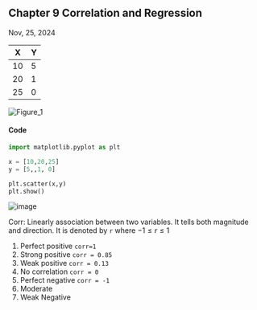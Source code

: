 ## Chapter 9 Correlation and Regression
Nov, 25, 2024

| X | Y |
|---|---|
|10 | 5 |
|20 | 1 |
|25 | 0 |

![Figure_1](https://github.com/user-attachments/assets/0448fff1-7817-45e4-8d36-2db1c6aa09f9)

#### Code
```python
import matplotlib.pyplot as plt

x = [10,20,25]
y = [5,,1, 0]

plt.scatter(x,y)
plt.show()
```


![image](https://github.com/user-attachments/assets/0ccbabd3-e214-4362-af52-f30f9baaae44)


Corr: Linearly association between two variables. It tells both magnitude and direction. It is denoted by `r` where $-1 \leq r \leq 1$
1. Perfect positive `corr=1`
2. Strong positive  `corr = 0.85`
3. Weak positive `corr = 0.13`
4. No correlation `corr = 0`
5. Perfect negative `corr = -1`
6. Moderate
7. Weak Negative




